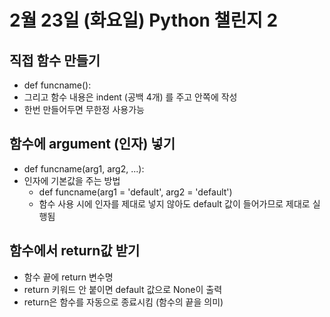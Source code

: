 # 2월 23일 (화요일) Python 챌린지 2

## 직접 함수 만들기
- def funcname():
- 그리고 함수 내용은 indent (공백 4개) 를 주고 안쪽에 작성
- 한번 만들어두면 무한정 사용가능

## 함수에 argument (인자) 넣기
- def funcname(arg1, arg2, ...):
- 인자에 기본값을 주는 방법
    - def funcname(arg1 = 'default', arg2 = 'default')
    - 함수 사용 시에 인자를 제대로 넣지 않아도 default 값이 들어가므로 제대로 실행됨

## 함수에서 return값 받기
- 함수 끝에 return 변수명
- return 키워드 안 붙이면 default 값으로 None이 출력
- return은 함수를 자동으로 종료시킴 (함수의 끝을 의미)